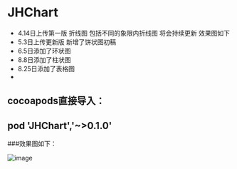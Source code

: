 # JHChart
- 4.14日上传第一版  折线图 包括不同的象限内折线图 将会持续更新 效果图如下
- 5.3日上传更新版  新增了饼状图初稿
- 6.5日添加了环状图
- 8.8日添加了柱状图
- 8.25日添加了表格图
- 
## cocoapods直接导入：
## pod 'JHChart','~>0.1.0'


###效果图如下：

![image](https://raw.githubusercontent.com/China131/JHChart/master/JHChartDemo/GIFResource/0011.gif)
